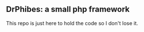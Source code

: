 DrPhibes: a small php framework
-------------------------------

This repo is just here to hold the code so I don't lose it.
